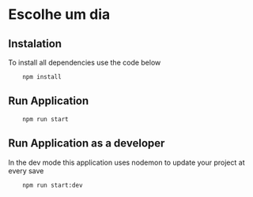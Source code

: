 # Escolhe um dia

## Instalation

To install all dependencies use the code below

```
    npm install
```

## Run Application

```
    npm run start
```

## Run Application as a developer

In the dev mode this application uses nodemon to update your project at every save

```
    npm run start:dev
```